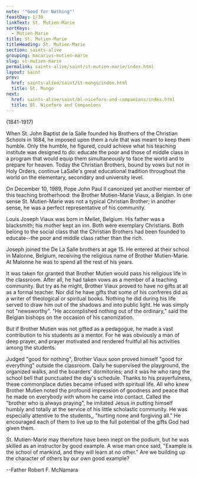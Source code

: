 ```yaml
---
note: '"Good for Nothing"'
feastDay: 1/30
linkText: St. Mutien-Marie
sortKeys:
  - Mutien-Marie
title: St. Mutien-Marie
titleHeading: St. Mutien-Marie
section: saints-alive
grouping: macarius-mutien-marie
slug: st-mutien-marie
permalink: saints-alive/saint/st-mutien-marie/index.html
layout: saint
prev:
  href: saints-alive/saint/st-mungo/index.html
  title: St. Mungo
next:
  href: saints-alive/saint/bl-niceforo-and-companions/index.html
  title: Bl. Niceforo and Companions
---
```

(1841-1917)

When St. John Baptist de la Salle founded his Brothers of the Christian Schools in 1684, he imposed upon them a rule that was meant to keep them humble. Only the humble, he figured, could achieve what his teaching institute was designed to do: educate the poor and those of middle class in a program that would equip them simultaneously to face the world and to prepare for heaven. Today the Christian Brothers, bound by vows but not in Holy Orders, continue LaSalle's great educational tradition throughout the world on the elementary, secondary and university level.

On December 10, 1989, Pope John Paul II canonized yet another member of this teaching brotherhood: the Brother Mutien-Marie Viaux, a Belgian. In one sense St. Mutien-Marie was not a typical Christian Brother; in another sense, he was a perfect representative of his community.

Louis Joseph Viaux was born in Mellet, Belgium. His father was a blacksmith; his mother kept an inn. Both were exemplary Christians. Both belong to the social class that the Christian Brothers had been founded to educate--the poor and middle class rather than the rich.

Joseph joined the De La Salle brothers at age 15. He entered at their school in Malonne, Belgium, receiving the religious name of Brother Mutien-Marie. At Malonne he was to spend all the rest of his years.

It was taken for granted that Brother Mutien would pass his religious life in the classroom. After all, he had taken vows as a member of a teaching community. But try as he might, Brother Viaux proved to have no gifts at all as a formal teacher. Nor did he have gifts that some of his confreres did as a writer of theological or spiritual books. Nothing he did during his life served to draw him out of the shadows and into public light. He was simply not "newsworthy". "He accomplished nothing out of the ordinary," said the Belgian bishops on the occasion of his canonization.

But if Brother Mutien was not gifted as a pedagogue, he made a vast contribution to his students as a mentor. For he was obviously a man of deep prayer, and prayer motivated and rendered fruitful all his activities among the students.

Judged "good for nothing", Brother Viaux soon proved himself "good for everything" outside the classroom. Daily he supervised the playground, the organized walks, and the boarders' dormitories; and it was he who rang the school bell that punctuated the day's schedule. Thanks to his prayerfulness, these commonplace duties became infused with spiritual life. All who knew Brother Mutien noted the profound impression of goodness and peace that he made on everybody with whom he came into contact. Called the "brother who is always praying", he imitated Jesus in putting himself humbly and totally at the service of his little scholastic community. He was especially attentive to the students,, "hurting none and forgiving all." He encouraged each of them to live up to the full potential of the gifts God had given them.

St. Mutien-Marie may therefore have been inept on the podium, but he was skilled as an instructor by good example. A wise man once said, "Example is the school of mankind, and they will learn at no other." Are we building up the character of others by our own good example?

\--Father Robert F. McNamara